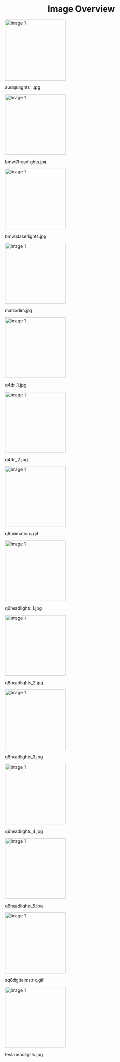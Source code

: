<h1 style ="text-align: center;"> Image Overview </h1>
<div>
<div style="width="20%">
<img src="https://media.evkx.net/multimedia/technology/lights/headlights/audiq8lights_1_xst.jpg" alt="Image 1" style="width: 200px;">
<p>audiq8lights_1.jpg</p>
</div>
<div style="width="20%">
<img src="https://media.evkx.net/multimedia/technology/lights/headlights/bmwi7headlights_xst.jpg" alt="Image 1" style="width: 200px;">
<p>bmwi7headlights.jpg</p>
</div>
<div style="width="20%">
<img src="https://media.evkx.net/multimedia/technology/lights/headlights/bmwixlaserlights_xst.jpg" alt="Image 1" style="width: 200px;">
<p>bmwixlaserlights.jpg</p>
</div>
<div style="width="20%">
<img src="https://media.evkx.net/multimedia/technology/lights/headlights/matrixdim_xst.jpg" alt="Image 1" style="width: 200px;">
<p>matrixdim.jpg</p>
</div>
<div style="width="20%">
<img src="https://media.evkx.net/multimedia/technology/lights/headlights/q4drl_1_xst.jpg" alt="Image 1" style="width: 200px;">
<p>q4drl_1.jpg</p>
</div>
<div style="width="20%">
<img src="https://media.evkx.net/multimedia/technology/lights/headlights/q4drl_2_xst.jpg" alt="Image 1" style="width: 200px;">
<p>q4drl_2.jpg</p>
</div>
<div style="width="20%">
<img src="https://media.evkx.net/multimedia/technology/lights/headlights/q6animations_xst.gif" alt="Image 1" style="width: 200px;">
<p>q6animations.gif</p>
</div>
<div style="width="20%">
<img src="https://media.evkx.net/multimedia/technology/lights/headlights/q6headlights_1_xst.jpg" alt="Image 1" style="width: 200px;">
<p>q6headlights_1.jpg</p>
</div>
<div style="width="20%">
<img src="https://media.evkx.net/multimedia/technology/lights/headlights/q6headlights_2_xst.jpg" alt="Image 1" style="width: 200px;">
<p>q6headlights_2.jpg</p>
</div>
<div style="width="20%">
<img src="https://media.evkx.net/multimedia/technology/lights/headlights/q6headlights_3_xst.jpg" alt="Image 1" style="width: 200px;">
<p>q6headlights_3.jpg</p>
</div>
<div style="width="20%">
<img src="https://media.evkx.net/multimedia/technology/lights/headlights/q6headlights_4_xst.jpg" alt="Image 1" style="width: 200px;">
<p>q6headlights_4.jpg</p>
</div>
<div style="width="20%">
<img src="https://media.evkx.net/multimedia/technology/lights/headlights/q6headlights_5_xst.jpg" alt="Image 1" style="width: 200px;">
<p>q6headlights_5.jpg</p>
</div>
<div style="width="20%">
<img src="https://media.evkx.net/multimedia/technology/lights/headlights/sq8digitalmatrix_xst.gif" alt="Image 1" style="width: 200px;">
<p>sq8digitalmatrix.gif</p>
</div>
<div style="width="20%">
<img src="https://media.evkx.net/multimedia/technology/lights/headlights/teslaheadlights_xst.jpg" alt="Image 1" style="width: 200px;">
<p>teslaheadlights.jpg</p>
</div>
</div>
